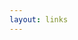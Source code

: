 ```yaml
---
layout: links
---
```


<body>

   <link rel="stylesheet" href="https://api.scyted.tv/links/page-code/style.css">
   <script src="https://api.scyted.tv/links/page-code/script.js"></script>

   <div id="pagetitle"></div>

   <meta name="viewport" content="width=device-width, initial-scale=1">
   <div id="gfontlink"></div>

<div class="your-mom">

   <div class="header">
      <div class="profile-pic"></div>
      <div id="displaytitle"></div>
   </div>

   <div id="displaylinks"></div>

</div>

</body>